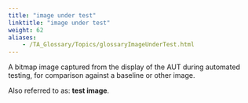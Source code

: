 ```yaml
--- 
title: "image under test"
linktitle: "image under test"
weight: 62
aliases: 
    - /TA_Glossary/Topics/glossaryImageUnderTest.html
---
```


A bitmap image captured from the display of the AUT during automated testing, for comparison against a baseline or other image.

Also referred to as: **test image**.

